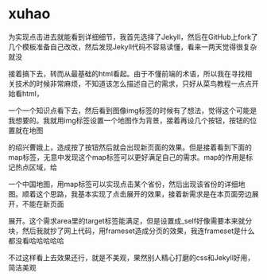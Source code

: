 # xuhao
为实现点击进去就能看到详细细节，我首先选择了Jekyll，然后在GitHub上fork了几个模板准备自己改改，然后发现Jekyll代码不容易读懂，看来一两天觉得很复杂就没

接着搞下去，转而从最基础的html看起。由于不懂前端的术语，所以我在寻找相关技术的时候非常麻烦，不知道该怎么描述自己的需求，只好从菜鸟教程一点点开始看html，

一个一个知识点看下去，然后看到图像img标签的时候有了想法，觉得这个可能是我想要的。我就用img标签设置一个地图作为背景，接着再设几个按钮，按钮的位置就在地图

的绍兴曹娥上，造成按了按钮然后就会出现新页面的效果。但是接着看到下面的map标签，无意中发现这个map标签可以更好满足自己的需求。map的作用是标记热点区域，给

一个中国地图，用map标签可以实现点击某个省份，然后出现该省份的详细地图。顺着这个思路，我基本实现了点击展开的效果，接着新需求是在本页面旁边展开，不能在新页面

展开。这个需求area里的target标签能满足，但是设置成_self好像需要本来就分块，然后我就抄了网上代码，用frameset造成分页的效果，我连frameset是什么都没看哈哈哈哈哈

不过这样看上去效果还行，就是不美观，果然别人精心打磨的css和Jekyll好用，简洁美观